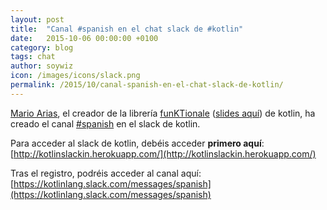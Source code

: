 ```yaml
---
layout: post
title:  "Canal #spanish en el chat slack de #kotlin"
date:   2015-10-06 00:00:00 +0100
category: blog
tags: chat
author: soywiz
icon: /images/icons/slack.png
permalink: /2015/10/canal-spanish-en-el-chat-slack-de-kotlin/
---
```


[Mario Arias](https://twitter.com/dh44t), el creador de la librería [funKTionale] ([slides aquí](https://speakerdeck.com/marioariasc/functional-programming-in-kotlin-with-funktionale))
de kotlin, ha creado el canal [#spanish] en el slack de kotlin.

Para acceder al slack de kotlin, debéis acceder **primero aquí**:
[http://kotlinslackin.herokuapp.com/](http://kotlinslackin.herokuapp.com/)

Tras el registro, podréis acceder al canal aquí:
[https://kotlinlang.slack.com/messages/spanish](https://kotlinlang.slack.com/messages/spanish)

[funKTionale]: https://github.com/MarioAriasC/funKTionale
[#spanish]: (https://kotlinlang.slack.com/messages/spanish/)